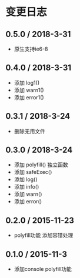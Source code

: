 # 变更日志

## 0.5.0 / 2018-3-31

- 原生支持ie6-8 

## 0.4.0 / 2018-3-31

- 添加 log1()
- 添加 warn1()
- 添加 error1()

## 0.3.1 / 2018-3-24

- 删除无用文件

## 0.3.0 / 2018-3-24

- 添加 polyfill() 独立函数
- 添加 safeExec()
- 添加 log()
- 添加 info()
- 添加 warn()
- 添加 error()

## 0.2.0 / 2015-11-23

- polyfill功能 添加容错处理

## 0.1.0 / 2015-11-3

- 添加console polyfill功能
